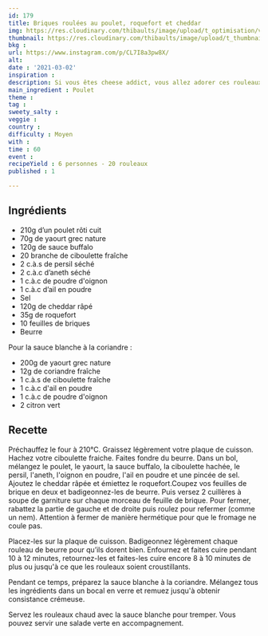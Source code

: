 ```yaml
---
id: 179
title: Briques roulées au poulet, roquefort et cheddar
img: https://res.cloudinary.com/thibaults/image/upload/t_optimisation/v1614704236/Recipes/20210302_briques_poulet_cheddar.jpg
thumbnail: https://res.cloudinary.com/thibaults/image/upload/t_thumbnail_josie/v1614704236/Recipes/20210302_briques_poulet_cheddar.jpg
bkg : 
url: https://www.instagram.com/p/CL7I8a3pw8X/
alt: 
date : '2021-03-02'
inspiration : 
description: Si vous êtes cheese addict, vous allez adorer ces rouleaux poulet, cheddar et roquefort.
main_ingredient : Poulet
theme : 
tag : 
sweety_salty : 
veggie :
country : 
difficulty : Moyen
with : 
time : 60
event : 
recipeYield : 6 personnes - 20 rouleaux
published : 1

---
```


## Ingrédients
 - 210g d’un poulet rôti cuit
 - 70g de yaourt grec nature
 - 120g de sauce buffalo 
 - 20 branche de ciboulette fraîche
 - 2 c.à.s de persil séché
 - 2 c.à.c d’aneth séché
 - 1 c.à.c de poudre d'oignon
 - 1 c.à.c d’ail en poudre
 - Sel
 - 120g de cheddar râpé
 - 35g de roquefort
 - 10 feuilles de briques
 - Beurre

Pour la sauce blanche à la coriandre :
 - 200g de yaourt grec nature
 - 12g de coriandre fraîche
 - 1 c.à.s de ciboulette fraîche
 - 1 c.à.c d'ail en poudre
 - 1 c.à.c de poudre d'oignon
 - 2 citron vert

## Recette
Préchauffez le four à 210°C. Graissez légèrement votre plaque de cuisson. Hachez votre ciboulette fraiche. Faites fondre du beurre. Dans un bol, mélangez le poulet, le yaourt, la sauce buffalo, la ciboulette hachée, le persil, l'aneth, l'oignon en poudre, l'ail en poudre et une pincée de sel. Ajoutez le cheddar râpée et émiettez le roquefort.Coupez vos feuilles de brique en deux et badigeonnez-les de beurre. Puis versez 2 cuillères à soupe de garniture sur chaque morceau de feuille de brique. Pour fermer, rabattez la partie de gauche et de droite puis roulez pour refermer (comme un nem). Attention à fermer de manière hermétique pour que le fromage ne coule pas.

Placez-les sur la plaque de cuisson. Badigeonnez légèrement chaque rouleau de beurre pour qu’ils dorent bien. Enfournez et faites cuire pendant 10 à 12 minutes, retournez-les et faites-les cuire encore 8 à 10 minutes de plus ou jusqu'à ce que les rouleaux soient croustillants.

Pendant ce temps, préparez la sauce blanche à la coriandre. Mélangez tous les ingrédients dans un bocal en verre et remuez jusqu'à obtenir consistance crémeuse. 

Servez les rouleaux chaud avec la sauce blanche pour tremper. Vous pouvez servir une salade verte en accompagnement.